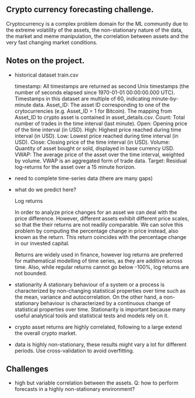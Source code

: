 ## Crypto currency forecasting challenge.

Cryptocurrency is a complex problem domain for the ML community due to the extreme volatility of the assets, the non-stationary nature of the data, the market and meme manipulation, the correlation between assets and the very fast changing market conditions.

## Notes on the project.

- historical dataset train.csv

    timestamp: All timestamps are returned as second Unix timestamps (the number of seconds elapsed since 1970-01-01 00:00:00.000 UTC). Timestamps in this dataset are multiple of 60, indicating minute-by-minute data.
    Asset_ID: The asset ID corresponding to one of the crytocurrencies (e.g. Asset_ID = 1 for Bitcoin). The mapping from Asset_ID to crypto asset is contained in asset_details.csv.
    Count: Total number of trades in the time interval (last minute).
    Open: Opening price of the time interval (in USD).
    High: Highest price reached during time interval (in USD).
    Low: Lowest price reached during time interval (in USD).
    Close: Closing price of the time interval (in USD).
    Volume: Quantity of asset bought or sold, displayed in base currency USD.
    VWAP: The average price of the asset over the time interval, weighted by volume. VWAP is an aggregated form of trade data.
    Target: Residual log-returns for the asset over a 15 minute horizon.

- need to complete time-series data (there are many gaps)

- what do we predict here?

    Log returns

    In order to analyze price changes for an asset we can deal with the price difference. However, different assets exhibit different price scales, so that the their returns are not readily comparable. We can solve this problem by computing the percentage change in price instead, also known as the return. This return coincides with the percentage change in our invested capital.

    Returns are widely used in finance, however log returns are preferred for mathematical modelling of time series, as they are additive across time. Also, while regular returns cannot go below -100%, log returns are not bounded.

- stationarity
A stationary behaviour of a system or a process is characterized by non-changing statistical properties over time such as the mean, variance and autocorrelation. On the other hand, a non-stationary behaviour is characterized by a continuous change of statistical properties over time. Stationarity is important because many useful analytical tools and statistical tests and models rely on it.

- crypto asset returns are highly correlated, following to a large extend the overall crypto market. 

- data is highly non-stationary, these results might vary a lot for different periods. Use cross-validation to avoid overfitting.
## Challenges

- high but variable correlation between the assets. Q: how to perform forecasts in a highly non-stationary environment?
